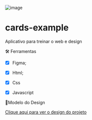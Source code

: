 ![image](https://user-images.githubusercontent.com/87401472/216036141-beaefed4-156c-4824-8664-3757cbfa8624.png)

# cards-example

Aplicativo para treinar o web e design

🛠️ Ferramentas
-[x] Figma;

-[x] Html;

-[x] Css

-[x] Javascript

🎨Modelo do Design

[Clique aqui para ver o design do projeto](https://www.figma.com/file/muKjTq7bGC00oCoS1pfujm/Cards?nod-id=1%3A2&t=RSAs3jC3AVbcsyun-1)

